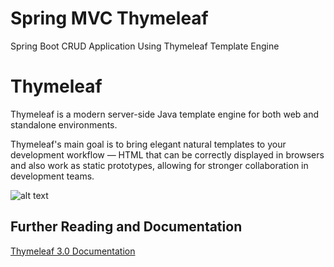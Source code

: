 # Spring MVC Thymeleaf
Spring Boot CRUD Application Using Thymeleaf Template Engine

# Thymeleaf

Thymeleaf is a modern server-side Java template engine for both web and standalone environments.

Thymeleaf's main goal is to bring elegant natural templates to your development workflow — HTML that can be correctly displayed in browsers and also work as static prototypes, allowing for stronger collaboration in development teams.

![alt text](https://s1.o7planning.com/fr/11545/images/10858756.png)


## Further Reading and Documentation

[Thymeleaf 3.0 Documentation](https://www.thymeleaf.org/doc/tutorials/3.0/usingthymeleaf.html)
